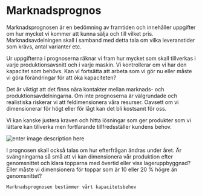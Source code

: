 # Marknadsprognos

Marknadsprognosen är en bedömning av framtiden och innehåller uppgifter om hur mycket vi kommer att kunna sälja och till vilket pris. Marknadsavdelningen skall i samband med detta tala om vilka leveranstider som krävs, antal varianter etc.

Ur uppgifterna i prognoserna räknar vi fram hur mycket som skall tillverkas i varje produktionsavsnitt och i varje maskin. Vi kontrollerar om vi har den kapacitet som behövs. Kan vi fortsätta att arbeta som vi gör nu eller måste vi göra förändringar för att öka kapaciteten?

Det är viktigt att det finns nära kontakter mellan marknads- och produktionsavdelningarna. Om inte prognoserna är välgrundade och realistiska riskerar vi att feldimensionera våra resurser. Oavsett om vi dimensionerar för högt eller för lågt kan det bli kostsamt för oss.

Vi kan kanske justera kraven och hitta lösningar som ger produkter som vi lättare kan tillverka men fortfarande tillfredsställer kundens behov.

![enter image description here](https://lernia.itslearning.com/data/1821/C33238/Bilder/Produktionsteknik%20&%20Ekonomi/framtid.JPG)

I prognosen skall också talas om hur efterfrågan ändras under året. Är svängningarna så små att vi kan dimensionera vår produktion efter genomsnittet och klara topparna med övertid eller viss lageruppbyggnad? Eller måste vi dimensionera för toppar som är 10 eller 20 % högre än genomsnittet?

    Marknadsprognosen bestämmer vårt kapacitetsbehov
